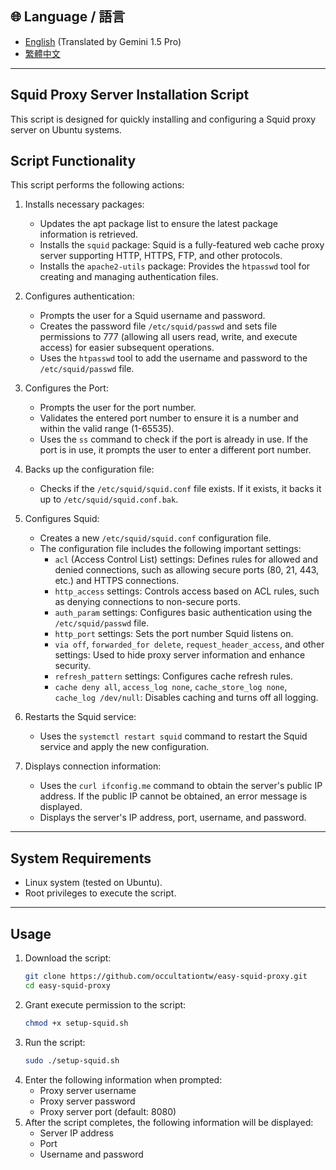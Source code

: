 ## 🌐 Language / 語言

- [English](README.md) (Translated by Gemini 1.5 Pro)
- [繁體中文](README.zh-TW.md)

---

## Squid Proxy Server Installation Script

This script is designed for quickly installing and configuring a Squid proxy server on Ubuntu systems.

## Script Functionality

This script performs the following actions:

1. Installs necessary packages:
   - Updates the apt package list to ensure the latest package information is retrieved.
   - Installs the `squid` package: Squid is a fully-featured web cache proxy server supporting HTTP, HTTPS, FTP, and other protocols.
   - Installs the `apache2-utils` package: Provides the `htpasswd` tool for creating and managing authentication files.

2. Configures authentication:
   - Prompts the user for a Squid username and password.
   - Creates the password file `/etc/squid/passwd` and sets file permissions to 777 (allowing all users read, write, and execute access) for easier subsequent operations.
   - Uses the `htpasswd` tool to add the username and password to the `/etc/squid/passwd` file.

3. Configures the Port:
   - Prompts the user for the port number.
   - Validates the entered port number to ensure it is a number and within the valid range (1-65535).
   - Uses the `ss` command to check if the port is already in use. If the port is in use, it prompts the user to enter a different port number.

4. Backs up the configuration file:
   - Checks if the `/etc/squid/squid.conf` file exists. If it exists, it backs it up to `/etc/squid/squid.conf.bak`.

5. Configures Squid:
   - Creates a new `/etc/squid/squid.conf` configuration file.
   - The configuration file includes the following important settings:
      - `acl` (Access Control List) settings: Defines rules for allowed and denied connections, such as allowing secure ports (80, 21, 443, etc.) and HTTPS connections.
      - `http_access` settings: Controls access based on ACL rules, such as denying connections to non-secure ports.
      - `auth_param` settings: Configures basic authentication using the `/etc/squid/passwd` file.
      - `http_port` settings: Sets the port number Squid listens on.
      - `via off`, `forwarded_for delete`, `request_header_access`, and other settings: Used to hide proxy server information and enhance security.
      - `refresh_pattern` settings: Configures cache refresh rules.
      - `cache deny all`, `access_log none`, `cache_store_log none`, `cache_log /dev/null`: Disables caching and turns off all logging.

6. Restarts the Squid service:
   - Uses the `systemctl restart squid` command to restart the Squid service and apply the new configuration.

7. Displays connection information:
   - Uses the `curl ifconfig.me` command to obtain the server's public IP address. If the public IP cannot be obtained, an error message is displayed.
   - Displays the server's IP address, port, username, and password.


---

## System Requirements

- Linux system (tested on Ubuntu).
- Root privileges to execute the script.

---

## Usage

1. Download the script:
   ```bash
   git clone https://github.com/occultationtw/easy-squid-proxy.git
   cd easy-squid-proxy
   ```
2. Grant execute permission to the script:
   ```bash
   chmod +x setup-squid.sh
   ```
3. Run the script:
   ```bash
   sudo ./setup-squid.sh
   ```
4. Enter the following information when prompted:
   - Proxy server username
   - Proxy server password
   - Proxy server port (default: 8080)
5. After the script completes, the following information will be displayed:
   - Server IP address
   - Port
   - Username and password
